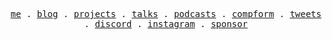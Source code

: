 <p align="center">
  <samp>
    <a href="">me</a> .
    <a href="">blog</a> .
    <a href="">projects</a> .
    <a href="">talks</a> .
    <a href="">podcasts</a> .
    <a href="">compform</a> .
    <a href="">tweets</a> .
    <a href="">discord</a> .
    <a href="">instagram</a> .
    <a href="">sponsor</a>
  </samp>
</p>
